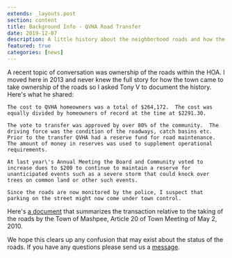 ```yaml
---
extends: _layouts.post
section: content
title: Background Info - QVHA Road Transfer
date: 2019-12-07
description: A little history about the neighborhood roads and how the town came to take them over.
featured: true
categories: [news]
---
```


A recent topic of conversation was ownership of the roads within the HOA. I moved here in 2013 and never knew the full story for how the town came to take ownership of the roads so I asked Tony V to document the history. Here's what he shared:

```
The cost to QVHA homeowners was a total of $264,172.  The cost was equally divided by homeowners of record at the time at $2291.30.

The vote to transfer was approved by over 80% of the community.  The driving force was the condition of the roadways, catch basins etc.  Prior to the transfer QVHA had a reserve fund for road maintenance.  The amount of money in reserves was used to supplement operational requirements.

At last year\'s Annual Meeting the Board and Community voted to increase dues to $200 to continue to maintain a reserve for unanticipated events such as a severe storm that could knock over trees on common land or other such events.

Since the roads are now monitored by the police, I suspect that parking on the street might now come under town control.
```

Here's [a document](/assets/files/qvha-road-transfer.pdf) that summarizes the transaction relative to the taking of the roads by the Town of Mashpee, Article 20 of Town Meeting of May 2, 2010.

We hope this clears up any confusion that may exist about the status of the roads. If you have any questions please send us a [message](/contact).
